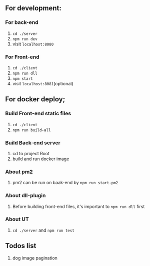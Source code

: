 ## For development:

### For back-end
1. `cd ./server`
2. `npm run dev`
3. visit `localhost:8080`

### For Front-end
1. `cd ./client`
2. `npm run dll`
3. `npm start`
4. visit `localhost:8081`(optional)

## For docker deploy;

### Build Front-end static files
1. `cd ./client`
2. `npm run build-all`

### Build Back-end server
1. cd to project Root
2. build and run docker image

### About pm2
1. pm2 can be run on baak-end by `npm run start-pm2`

### About dll-plugin
1. Before building front-end files, it's important to `npm run dll` first

### About UT
1. `cd ./server` and `npm run test`

## Todos list
1. dog image pagination